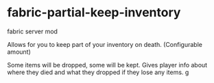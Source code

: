 # fabric-partial-keep-inventory
fabric server mod 

Allows for you to keep part of your inventory on death. (Configurable amount)

Some items will be dropped, some will be kept. Gives player info about where they died and what they dropped if they lose any items.
g